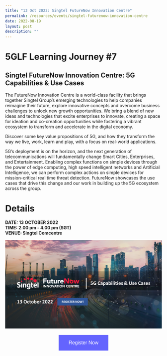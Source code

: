 ```yaml
---
title: "13 Oct 2022: Singtel FutureNow Innovation Centre"
permalink: /resources/events/singtel-futurenow-innovation-centre
date: 2022-08-19
layout: post
description: ""
---
```

# 5GLF Learning Journey #7

## Singtel FutureNow Innovation Centre: 5G Capabilities & Use Cases

The FutureNow Innovation Centre is a world-class facility that brings together Singtel Group’s emerging technologies to help companies reimagine their future, explore innovative concepts and overcome business challenges to unlock new growth opportunities. We bring a blend of new ideas and technologies that excite enterprises to innovate, creating a space for ideation and co-creation opportunities while fostering a vibrant ecosystem to transform and accelerate in the digital economy.

Discover some key value propositions of 5G, and how they transform the way we live, work, learn and play, with a focus on real-world applications. 

5G’s deployment is on the horizon, and the next generation of telecommunications will fundamentally change Smart Cities, Enterprises, and Entertainment. Enabling complex functions on simple devices through the power of edge computing, high speed intelligent networks and Artificial Intelligence, we can perform complex actions on simple devices for mission-critical real time threat detection. FutureNow showcases the use cases that drive this change and our work in building up the 5G ecosystem across the group.

# Details
**DATE: 13 OCTOBER 2022 <br> 
TIME: 2.00 pm - 4.00 pm   (SGT)<br> 
VENUE: Singtel Comcentre**

![Singtel FIC ](/images/events/5GLF/Singtel%20FIC%20SLF_CoverPage.png)


<style>
#register {
  background-color: #0000ff;
  border: none;
  color: white;
  padding: 16px 32px;
  text-align: center;
  font-size: 16px;
  margin: 4px 2px;
  opacity: 0.6;
  transition: 0.3s;
  display: inline-block;
  text-decoration: none;
  cursor: pointer;
}
</style>

<center><a href="https://form.gov.sg/628f22d33778d80011a07cc6 " target="_blank"><button id="register" class="btn">Register Now</button></a></center>